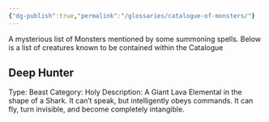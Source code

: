 ```yaml
---
{"dg-publish":true,"permalink":"/glossaries/catalogue-of-monsters/"}
---
```


A mysterious list of Monsters mentioned by some summoning spells. Below is a list of creatures known to be contained within the Catalogue

## Deep Hunter
Type: Beast
Category: Holy
Description: A Giant Lava Elemental in the shape of a Shark. It can’t speak, but intelligently obeys commands. It can fly, turn invisible, and become completely intangible.